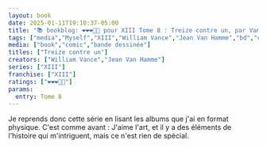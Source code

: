 ```yaml
---
layout: book
date: 2025-01-11T19:10:37-05:00
title: "📚 bookblog: ❤️❤️❤️🖤🖤 pour XIII Tome 8 : Treize contre un, par Vance et Van Hamme"
tags: ["media","Myself","XIII","William Vance","Jean Van Hamme","bd","comics"]
media: ["book","comic","bande dessinée"]
titles: ["Treize contre un"]
creators: ["William Vance","Jean Van Hamme"]
series: ["XIII"]
franchise: ["XIII"]
ratings: ["❤️❤️❤️🖤🖤"]
params:
  entry: Tome 8
---
```


Je reprends donc cette série en lisant les albums que j'ai en format physique. C'est comme avant : J'aime l'art, et il y a des éléments de l'histoire qui m'intriguent, mais ce n'est rien de spécial.
